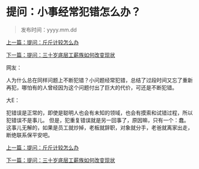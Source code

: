 # 提问：小事经常犯错怎么办？

>发布时间：yyyy.mm.dd

[上一篇：提问：斤斤计较怎么办](/social/article67)

[下一篇：提问：三十岁底层工薪族如何改变现状](/social/article69)

网友：

人为什么总在同样问题上不断犯错？小问题经常犯错，总结了过段时间又忘了重新再犯，哪怕有的人曾经因为这个问题付出了巨大的代价，可还是不断犯错。 



大E：

犯错误是正常的，即使是聪明人也会有未知的领域，也会有摸索和试错过程，所以犯错误不是事儿。 但是，犯重复错误就是另一回事了，原因嘛，只有一个：蠢。 这事儿无解的，如果是员工就炒掉，老板就辞职，对象就分手，老爸就离家出走，断绝联系保平安吧。

[上一篇：提问：斤斤计较怎么办](/social/article67)

[下一篇：提问：三十岁底层工薪族如何改变现状](/social/article69)

